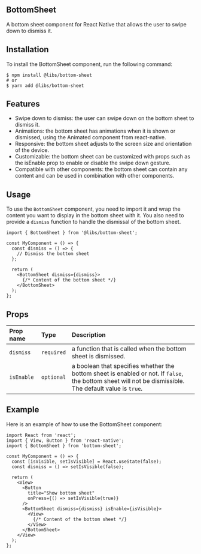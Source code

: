 ## BottomSheet

A bottom sheet component for React Native that allows the user to swipe down to dismiss it.

## Installation

To install the BottomSheet component, run the following command:

```
$ npm install @libs/bottom-sheet
# or
$ yarn add @libs/bottom-sheet
```

## Features

- Swipe down to dismiss: the user can swipe down on the bottom sheet to dismiss it.
- Animations: the bottom sheet has animations when it is shown or dismissed, using the Animated component from react-native.
- Responsive: the bottom sheet adjusts to the screen size and orientation of the device.
- Customizable: the bottom sheet can be customized with props such as the isEnable prop to enable or disable the swipe down gesture.
- Compatible with other components: the bottom sheet can contain any content and can be used in combination with other components.

## Usage

To use the `BottomSheet` component, you need to import it and wrap the content you want to display in the bottom sheet with it. You also need to provide a `dismiss` function to handle the dismissal of the bottom sheet.

```
import { BottomSheet } from '@libs/bottom-sheet';

const MyComponent = () => {
  const dismiss = () => {
    // Dismiss the bottom sheet
  };

  return (
    <BottomSheet dismiss={dismiss}>
      {/* Content of the bottom sheet */}
    </BottomSheet>
  );
};

```

## Props

| Prop name  | Type       | Description                                                                                                                                             |
| :--------- | :--------- | :------------------------------------------------------------------------------------------------------------------------------------------------------ |
| `dismiss`  | `required` | a function that is called when the bottom sheet is dismissed.                                                                                           |
| `isEnable` | `optional` | a boolean that specifies whether the bottom sheet is enabled or not. If `false`, the bottom sheet will not be dismissible. The default value is `true`. |

## Example

Here is an example of how to use the BottomSheet component:

```
import React from 'react';
import { View, Button } from 'react-native';
import { BottomSheet } from 'bottom-sheet';

const MyComponent = () => {
  const [isVisible, setIsVisible] = React.useState(false);
  const dismiss = () => setIsVisible(false);

  return (
    <View>
      <Button
        title="Show bottom sheet"
        onPress={() => setIsVisible(true)}
      />
      <BottomSheet dismiss={dismiss} isEnable={isVisible}>
        <View>
          {/* Content of the bottom sheet */}
        </View>
      </BottomSheet>
    </View>
  );
};

```
